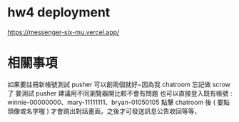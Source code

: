 # hw4 deployment
https://messenger-six-mu.vercel.app/

# 相關事項
如果要註冊新帳號測試 pusher 可以創兩個就好~因為我 chatroom 忘記做 scrow 了
要測試 pusher 建議用不同瀏覽器開比較不會有問題
也可以直接登入既有帳號 : winnie-00000000、mary-11111111、bryan-01050105
點擊 chatroom 後 ( 要點頭像或名字喔 ) 才會跳出對話畫面，之後才可發送訊息公告收回等等，
